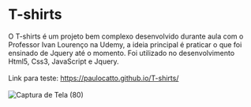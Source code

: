 # T-shirts

O T-shirts é um projeto bem complexo desenvolvido durante aula com o Professor Ivan Lourenço na Udemy, a ideia principal é praticar o que foi ensinado de Jquery até o momento. Foi utilizado no desenvolvimento Html5, Css3, JavaScript e Jquery.
<br><br>
Link para teste: https://paulocatto.github.io/T-shirts/
<br><br>
![Captura de Tela (80)](https://user-images.githubusercontent.com/108766424/234119052-9cb46269-b8ba-47ec-bc66-074701da55e1.png)
